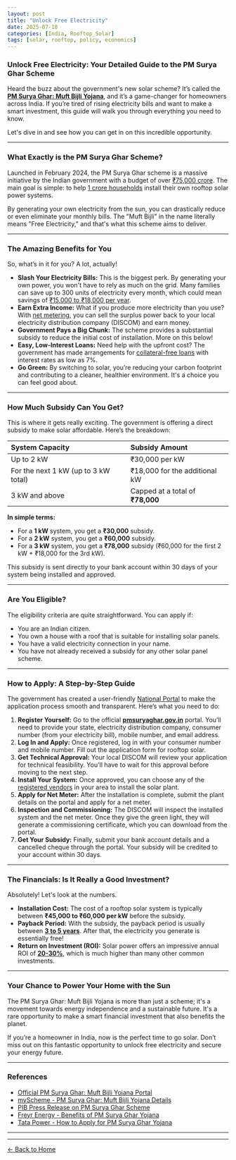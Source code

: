 ```yaml
---
layout: post
title: "Unlock Free Electricity"
date: 2025-07-18
categories: [India, Rooftop_Solar]
tags: [solar, rooftop, policy, economics]
---
```


### Unlock Free Electricity: Your Detailed Guide to the PM Surya Ghar Scheme

Heard the buzz about the government's new solar scheme? It’s called the **[PM Surya Ghar: Muft Bijli Yojana](https://pmsuryaghar.gov.in/)**, and it’s a game-changer for homeowners across India. If you’re tired of rising electricity bills and want to make a smart investment, this guide will walk you through everything you need to know.

Let's dive in and see how you can get in on this incredible opportunity.

---

### What Exactly is the PM Surya Ghar Scheme?

Launched in February 2024, the PM Surya Ghar scheme is a massive initiative by the Indian government with a budget of over [₹75,000 crore](https://pmsuryagharyojana.in/). The main goal is simple: to help [1 crore households](https://www.myscheme.gov.in/schemes/pmsgmb) install their own rooftop solar power systems.

By generating your own electricity from the sun, you can drastically reduce or even eliminate your monthly bills. The "Muft Bijli" in the name literally means "Free Electricity," and that's what this scheme aims to deliver.

---

### The Amazing Benefits for You

So, what’s in it for you? A lot, actually!

* **Slash Your Electricity Bills:** This is the biggest perk. By generating your own power, you won't have to rely as much on the grid. Many families can save up to 300 units of electricity every month, which could mean savings of [₹15,000 to ₹18,000 per year](https://freyrenergy.com/how-to-benefit-from-pm-surya-ghar-muft-bijli-yojana/).
* **Earn Extra Income:** What if you produce more electricity than you use? With [net metering](https://blog.solarclue.com/blog/2025-solar-subsidies-by-state-complete-guide-to-government-schemes/), you can sell the surplus power back to your local electricity distribution company (DISCOM) and earn money.
* **Government Pays a Big Chunk:** The scheme provides a substantial subsidy to reduce the initial cost of installation. More on this below!
* **Easy, Low-Interest Loans:** Need help with the upfront cost? The government has made arrangements for [collateral-free loans](https://static.pib.gov.in/WriteReadData/specificdocs/documents/2024/aug/doc2024812373601.pdf) with interest rates as low as 7%.
* **Go Green:** By switching to solar, you’re reducing your carbon footprint and contributing to a cleaner, healthier environment. It's a choice you can feel good about.

---

### How Much Subsidy Can You Get?

This is where it gets really exciting. The government is offering a direct subsidy to make solar affordable. Here’s the breakdown:

| System Capacity | Subsidy Amount |
| :--- | :--- |
| Up to 2 kW | ₹30,000 per kW |
| For the next 1 kW (up to 3 kW total) | ₹18,000 for the additional kW |
| 3 kW and above | Capped at a total of **₹78,000** |

**In simple terms:**

* For a **1 kW** system, you get a **₹30,000** subsidy.
* For a **2 kW** system, you get a **₹60,000** subsidy.
* For a **3 kW** system, you get a **₹78,000** subsidy (₹60,000 for the first 2 kW + ₹18,000 for the 3rd kW).

This subsidy is sent directly to your bank account within 30 days of your system being installed and approved.

---

### Are You Eligible?

The eligibility criteria are quite straightforward. You can apply if:

* You are an Indian citizen.
* You own a house with a roof that is suitable for installing solar panels.
* You have a valid electricity connection in your name.
* You have not already received a subsidy for any other solar panel scheme.

---

### How to Apply: A Step-by-Step Guide

The government has created a user-friendly [National Portal](https://pmsuryaghar.gov.in/) to make the application process smooth and transparent. Here’s what you need to do:

1.  **Register Yourself:** Go to the official **[pmsuryaghar.gov.in](https://pmsuryaghar.gov.in/)** portal. You’ll need to provide your state, electricity distribution company, consumer number (from your electricity bill), mobile number, and email address.
2.  **Log In and Apply:** Once registered, log in with your consumer number and mobile number. Fill out the application form for rooftop solar.
3.  **Get Technical Approval:** Your local DISCOM will review your application for technical feasibility. You'll have to wait for this approval before moving to the next step.
4.  **Install Your System:** Once approved, you can choose any of the [registered vendors](https://pmsuryaghar.gov.in/) in your area to install the solar plant.
5.  **Apply for Net Meter:** After the installation is complete, submit the plant details on the portal and apply for a net meter.
6.  **Inspection and Commissioning:** The DISCOM will inspect the installed system and the net meter. Once they give the green light, they will generate a commissioning certificate, which you can download from the portal.
7.  **Get Your Subsidy:** Finally, submit your bank account details and a cancelled cheque through the portal. Your subsidy will be credited to your account within 30 days.

---

### The Financials: Is It Really a Good Investment?

Absolutely! Let's look at the numbers.

* **Installation Cost:** The cost of a rooftop solar system is typically between **₹45,000 to ₹60,000 per kW** before the subsidy.
* **Payback Period:** With the subsidy, the payback period is usually between **[3 to 5 years](https://freyrenergy.com/why-solar-rooftop-system-is-good-investment-in-2024/)**. After that, the electricity you generate is essentially free!
* **Return on Investment (ROI):** Solar power offers an impressive annual ROI of **[20-30%](https://www.sungarner.com/blogs/home/details/how-solar-power-can-cut-your-electricity-bill)**, which is much higher than many other common investments.

---

### Your Chance to Power Your Home with the Sun

The PM Surya Ghar: Muft Bijli Yojana is more than just a scheme; it's a movement towards energy independence and a sustainable future. It's a rare opportunity to make a smart financial investment that also benefits the planet.

If you’re a homeowner in India, now is the perfect time to go solar. Don’t miss out on this fantastic opportunity to unlock free electricity and secure your energy future.

---

### References

* [Official PM Surya Ghar: Muft Bijli Yojana Portal](https://pmsuryaghar.gov.in/)
* [myScheme - PM Surya Ghar: Muft Bijli Yojana Details](https://www.myscheme.gov.in/schemes/pmsgmb)
* [PIB Press Release on PM Surya Ghar Scheme](https://static.pib.gov.in/WriteReadData/specificdocs/documents/2024/aug/doc2024812373601.pdf)
* [Freyr Energy - Benefits of PM Surya Ghar Yojana](https://freyrenergy.com/how-to-benefit-from-pm-surya-ghar-muft-bijli-yojana/)
* [Tata Power - How to Apply for PM Surya Ghar Yojana](https://www.tatapower.com/blogs/avail-the-pm-surya-ghar-muft-bijli-yojana-online-in-5-steps)

---

<!-- Back to Home Link -->
<hr>
<p>
  <a href="{{ '/' | relative_url }}">← Back to Home</a>
</p>